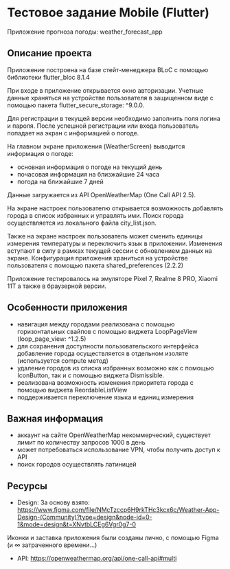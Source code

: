 # Тестовое задание Mobile (Flutter) 

Приложение прогноза погоды: weather_forecast_app

## Описание проекта

Приложение построена на базе стейт-менеджера BLoC с помощью библиотеки flutter_bloc 8.1.4

При входе в приложение открывается окно авторизации. Учетные данные храняться на устройстве пользователя в защищенном виде с помощью пакета flutter_secure_storage: ^9.0.0.

Для регистрации в текущей версии необходимо заполнить поля логина и пароля. После успешной регистрации или входа пользователь попадает на экран с информацией о погоде.

На главном экране приложения (WeatherScreen) выводится информация о погоде:
- основная информация о погоде на текущий день
- почасовая информация на близжайшие 24 часа
- погода на ближайшие 7 дней

Данные загружается из API OpenWeatherMap (One Call API 2.5).

На экране настроек пользователю открывается возможность добавлять города в список избранных и управлять ими.
Поиск города осуществляется из локального файла city_list.json.

Также на экране настроек пользователь может сменить единицы измерения температуры и переключить язык в приложении. Изменения вступают в силу в рамках текущей сессии с обновлением данных на экране.
Конфигурация приложения храниться на устройстве пользователя с помощью пакета shared_preferences (2.2.2)

Приложение тестировалось на эмуляторе Pixel 7, Realme 8 PRO, Xiaomi 11T а также в браузерной версии.

## Особенности приложения
- навигация между городами реализована с помощью горизонтальных свайпов с помощью виджета LoopPageView (loop_page_view: ^1.2.5)
- для сохранения доступности пользовательского интерфейса добавление города осуществляется в отдельном изоляте (используется compute метод)
- удаление городов из списка избранных возможно как с помощью IconButton, так и с помощью виджета Dismissible.
- реализована возможность изменения приоритета города с помощью виджета ReordableListView
- поддерживается переключение языка и единиц измерения


## Важная информация
- аккаунт на сайте OpenWeatherMap некоммерческий, существует лимит по количеству запросов 1000 в день
- может потребоваться использование VPN, чтобы получить доступ к API
- поиск городов осуществлять латиницей

## Ресурсы
  - Design: 
  За основу взято:
  https://www.figma.com/file/NMcTzccp6H9rkTHc3kcx6c/Weather-App-Design-(Community)?type=design&node-id=0-1&mode=design&t=XNvtbLCEg6Vgr0g7-0
  
  Иконки и заставка приложения были созданы лично, с помощью Figma (и ∞ затраченного времени...)
  
  - API:
  https://openweathermap.org/api/one-call-api#multi

